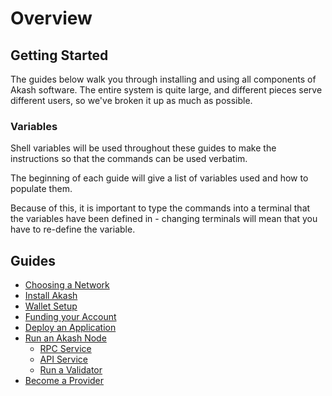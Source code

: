 # Overview

## Getting Started

The guides below walk you through installing and using all components of Akash software. The entire system is quite large, and different pieces serve different users, so we've broken it up as much as possible.

### Variables

Shell variables will be used throughout these guides to make the instructions so that the commands can be used verbatim.

The beginning of each guide will give a list of variables used and how to populate them.

Because of this, it is important to type the commands into a terminal that the variables have been defined in - changing terminals will mean that you have to re-define the variable.

## Guides

* [Choosing a Network](version.md)
* [Install Akash](install.md)
* [Wallet Setup](wallet.md)
* [Funding your Account](funding.md)
* [Deploy an Application](deploy.md)
* [Run an Akash Node](node/)
  * [RPC Service](node/rpc-service.md)
  * [API Service](node/api-service.md)
  * [Run a Validator](node/validator.md)
* [Become a Provider](https://github.com/ovrclk/docs/tree/e639d67bcaeb4d8965a40621c0236710bfc79c5b/guides/provider.md)


